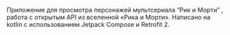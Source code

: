 Приложение для просмотра персонажей мультсериала “Рик и Морти” , работа с открытым API из вселенной «Рика и Морти». Написано на kotlin с использованием Jetpack Compose и Retrofit 2.
